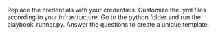 Replace the credentials with your credentials.
Customize the .yml files according to your infrastructure.
Go to the python folder and run the playbook_runner.py.
Answer the questions to create a unique template.